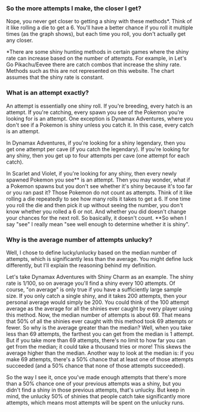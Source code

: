 ### So the more attempts I make, the closer I get?

Nope, you never get closer to getting a shiny with these methods\*. Think of it like rolling a die to get a 6. You'll have a better chance if you roll it multiple times (as the graph shows), but each time you roll, you don't actually get any closer.

\*There are some shiny hunting methods in certain games where the shiny rate can increase based on the number of attempts. For example, in Let's Go Pikachu/Eevee there are catch combos that increase the shiny rate. Methods such as this are not represented on this website. The chart assumes that the shiny rate is constant.

### What is an attempt exactly?

An attempt is essentially one shiny roll. If you're breeding, every hatch is an attempt. If you're catching, every spawn you see of the Pokemon you're looking for is an attempt. One exception is Dynamax Adventures, where you don't see if a Pokemon is shiny unless you catch it. In this case, every catch is an attempt.

In Dynamax Adventures, if you're looking for a shiny legendary, then you get one attempt per cave (if you catch the legendary). If you're looking for any shiny, then you get up to four attempts per cave (one attempt for each catch).

In Scarlet and Violet, if you're looking for any shiny, then every newly spawned Pokemon you see\*\* is an attempt. Then you may wonder, what if a Pokemon spawns but you don't see whether it's shiny because it's too far or you ran past it? Those Pokemon do not count as attempts. Think of it like rolling a die repeatedly to see how many rolls it takes to get a 6. If one time you roll the die and then pick it up without seeing the number, you don't know whether you rolled a 6 or not. And whether you did doesn't change your chances for the next roll. So basically, it doesn't count. \*\*So when I say "see" I really mean "see well enough to determine whether it is shiny".

### Why is the average number of attempts unlucky?

Well, I chose to define lucky/unlucky based on the median number of attempts, which is significantly less than the average. You might define luck differently, but I'll explain the reasoning behind my definition.

Let's take Dynamax Adventures with Shiny Charm as an example. The shiny rate is 1/100, so on average you'll find a shiny every 100 attempts. Of course, "on average" is only true if you have a sufficiently large sample size. If you only catch a single shiny, and it takes 200 attempts, then your personal average would simply be 200. You could think of the 100 attempt average as the average for all the shinies ever caught by every player using this method. Now, the median number of attempts is about 69. That means that 50% of all the shinies ever caught with this method took 69 attempts or fewer. So why is the average greater than the median? Well, when you take less than 69 attempts, the farthest you can get from the median is 1 attempt. But if you take more than 69 attempts, there's no limit to how far you can get from the median; it could take a thousand tries or more! This skews the average higher than the median. Another way to look at the median is: if you make 69 attempts, there's a 50% chance that at least one of those attempts succeeded (and a 50% chance that none of those attempts succeeded).

So the way I see it, once you've made enough attempts that there's more than a 50% chance one of your previous attempts was a shiny, but you didn't find a shiny in those previous attempts, that's unlucky. But keep in mind, the unlucky 50% of shinies that people catch take significantly more attempts, which means most attempts will be spent on the unlucky runs.